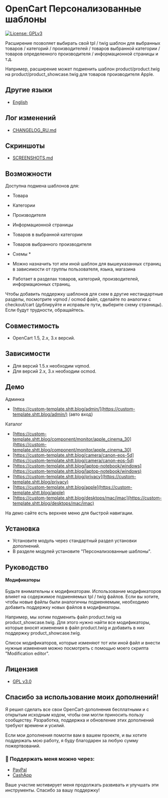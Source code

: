 # OpenCart Персонализованные шаблоны
[![License: GPLv3](https://img.shields.io/badge/license-GPL%20V3-green?style=plastic)](LICENSE)

Расширение позволяет выбирать свой tpl / twig шаблон для выбранных товаров / категорий / производителей / товаров выбранной категории / товаров определенного производителя / информационной страницы и т.д. 

Например, расширение может подменить шаблон product/product.twig на product/product_showcase.twig для товаров производителя Apple.

## Другие языки

* [English](README.md)

## Лог изменений

* [CHANGELOG_RU.md](docs/CHANGELOG_RU.md)

## Скриншоты

* [SCREENSHOTS.md](docs/SCREENSHOTS.md)

## Возможности

Доступна подмена шаблонов для:

* Товара
* Категории
* Производителя
* Информационной страницы
* Товаров в выбранной категории
* Товаров выбранного производителя
* Схемы *
* Можно назначить тот или иной шаблон для вышеуказанных страниц в зависимости от группы пользователя, языка, магазина

* Работает в разделах товаров, категорий, производителей, информационных страниц.

Чтобы добавить поддержку шаблонов для схем в другие нестандартные разделы, посмотрите vqmod / ocmod файл, сделайте по аналогии с checkout/cart (дублируйте и исправьте пути, выберите схему страницы). Если будут трудности, обращайтесь.

## Совместимость

* OpenCart 1.5, 2.x, 3.x версий.

## Зависимости

* Для версий 1.5.x необходим vqmod.
* Для версий 2.x, 3.x необходим ocmod.

## Демо

Админка

* [https://custom-template.shtt.blog/admin/](https://custom-template.shtt.blog/admin/)﻿ (авто вход)

Каталог

* [https://custom-template.shtt.blog/component/monitor/apple_cinema_30](https://custom-template.shtt.blog/component/monitor/apple_cinema_30)
* [https://custom-template.shtt.blog/camera/canon-eos-5d](https://custom-template.shtt.blog/camera/canon-eos-5d)
* [https://custom-template.shtt.blog/laptop-notebook/windows](https://custom-template.shtt.blog/laptop-notebook/windows)
* [https://custom-template.shtt.blog/privacy](https://custom-template.shtt.blog/privacy)
* [https://custom-template.shtt.blog/apple](https://custom-template.shtt.blog/apple)
* [https://custom-template.shtt.blog/desktops/mac/imac](https://custom-template.shtt.blog/desktops/mac/imac)

На демо сайте есть верхнее меню для быстрой навигации.

## Установка

* Установите модуль через стандартный раздел установки дополнений.
* В разделе модулей установите "Персонализованные шаблоны".

## Руководство

#### Модификаторы

Будьте внимательны к модификаторам. Использование модификаторов влияет на содержимое подменяемых tpl / twig файлов. Если вы хотите, чтобы новые файлы были аналогичны подменяемым, необходимо добавить поддержку новых файлов в модификаторы.

Например, мы хотим подменить файл product.twig на product_showcase.twig. Для этого нужно найти все модификаторы, которые вносят изменения в файл product.twig и добавить в них поддержку product_showcase.twig.

Список модификаторов, которые изменяют тот или иной файл и внести нужные изменения можно посмотреть с помощью моего скрипта "Modification editor".

## Лицензия

* [GPL v3.0](LICENSE.MD)

## Спасибо за использование моих дополнений!

Я решил сделать все свои OpenCart-дополнения бесплатными и с открытым исходным кодом, чтобы они могли приносить пользу сообществу. Разработка, поддержка и обновление этих дополнений требуют времени и усилий.

Если мои дополнения помогли вам в вашем проекте, и вы хотите поддержать мою работу, я буду благодарен за любую сумму пожертвований.

### 💙 Поддержать меня можно через:

* [PayPal](https://paypal.me/TalgatShashakhmetov?country.x=US&locale.x=en_US)
* [CashApp](https://cash.app/$TalgatShashakhmetov)

Ваше участие мотивирует меня продолжать развивать и улучшать эти инструменты. Спасибо за вашу поддержку!
